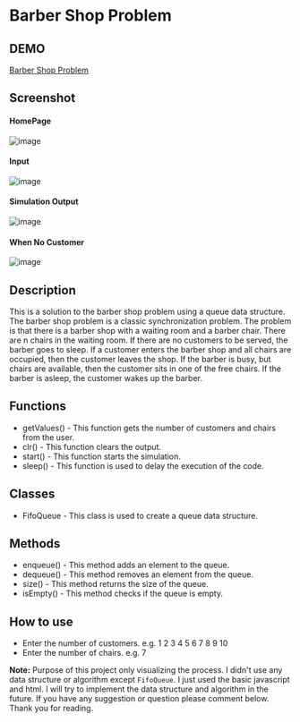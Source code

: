 # Barber Shop Problem

## DEMO

[Barber Shop Problem](https://barber-shop-problem.vercel.app/)

## Screenshot

#### HomePage
![image](https://user-images.githubusercontent.com/61316762/200036042-21fcc361-d3a8-489c-bf00-4a974067bbd8.png)

#### Input
![image](https://user-images.githubusercontent.com/61316762/200036321-5f83387c-ddaf-45dd-a611-d7603274781f.png)

#### Simulation Output
![image](https://user-images.githubusercontent.com/61316762/200036408-0a0d7d74-306d-4108-a74f-f8dd69b6dd11.png)

#### When No Customer
![image](https://user-images.githubusercontent.com/61316762/200036767-35f7f4d4-7252-4202-a417-ed72d152bf3f.png)

## Description

This is a solution to the barber shop problem using a queue data structure. The barber shop problem is a classic synchronization problem. The problem is that there is a barber shop with a waiting room and a barber chair. There are n chairs in the waiting room. If there are no customers to be served, the barber goes to sleep. If a customer enters the barber shop and all chairs are occupied, then the customer leaves the shop. If the barber is busy, but chairs are available, then the customer sits in one of the free chairs. If the barber is asleep, the customer wakes up the barber.

## Functions

- getValues() - This function gets the number of customers and chairs from the user.
- clr() - This function clears the output.
- start() - This function starts the simulation.
- sleep() - This function is used to delay the execution of the code.

## Classes

- FifoQueue - This class is used to create a queue data structure.

## Methods

- enqueue() - This method adds an element to the queue.
- dequeue() - This method removes an element from the queue.
- size() - This method returns the size of the queue.
- isEmpty() - This method checks if the queue is empty.

## How to use

- Enter the number of customers. e.g. 1 2 3 4 5 6 7 8 9 10
- Enter the number of chairs. e.g. 7

**Note:** Purpose of this project only visualizing the process. I didn't use any data structure or algorithm except `FifoQueue`. I just used the basic javascript and html. I will try to implement the data structure and algorithm in the future. If you have any suggestion or question please comment below. Thank you for reading.
